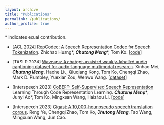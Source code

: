 ```yaml
---
layout: archive
title: "Publications"
permalink: /publications/
author_profile: true
---
```


\* indicates equal contribution.

- [ACL 2024] [RepCodec: A Speech Representation Codec for Speech Tokenization](https://arxiv.org/abs/2309.00169).
  Zhichao Huang\*, **_Chutong Meng_**\*, Tom Ko. [[code](https://github.com/mct10/RepCodec)]
  
- [TASLP 2024] [Wavcaps: A chatgpt-assisted weakly-labelled audio captioning dataset for audio-language multimodal research](https://arxiv.org/abs/2303.17395).
  Xinhao Mei, **_Chutong Meng_**, Haohe Liu, Qiuqiang Kong, Tom Ko, Chengqi Zhao, Mark D. Plumbley, Yuexian Zou, Wenwu
  Wang. [[dataset](https://github.com/XinhaoMei/WavCaps)]

- [Interspeech 2023] [CoBERT: Self-Supervised Speech Representation Learning Through Code Representation Learning](https://arxiv.org/abs/2210.04062).
  **_Chutong Meng_**\*, Junyi Ao\*, Tom Ko, Mingxuan Wang, Haizhou Li. [[code](https://github.com/mct10/CoBERT)]

- [Interspeech 2023] [Gigast: A 10,000-hour pseudo speech translation corpus](https://arxiv.org/abs/2204.03939).
  Rong Ye, Chengqi Zhao, Tom Ko, **_Chutong Meng_**, Tao Wang, Mingxuan Wang, Jun Cao.
  